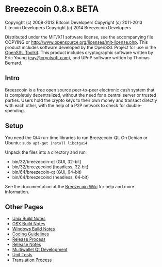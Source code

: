 Breezecoin 0.8.x BETA
====================

Copyright (c) 2009-2013 Bitcoin Developers
Copyright (c) 2011-2013 Litecoin Developers
Copyright (c) 2014 Breezecoin Developers

Distributed under the MIT/X11 software license, see the accompanying
file COPYING or http://www.opensource.org/licenses/mit-license.php.
This product includes software developed by the OpenSSL Project for use in the [OpenSSL Toolkit](http://www.openssl.org/). This product includes
cryptographic software written by Eric Young ([eay@cryptsoft.com](mailto:eay@cryptsoft.com)), and UPnP software written by Thomas Bernard.


Intro
---------------------
Breezecoin is a free open source peer-to-peer electronic cash system that is
completely decentralized, without the need for a central server or trusted
parties.  Users hold the crypto keys to their own money and transact directly
with each other, with the help of a P2P network to check for double-spending.


Setup
---------------------
You need the Qt4 run-time libraries to run Breezecoin-Qt. On Debian or Ubuntu:
	`sudo apt-get install libqtgui4`

Unpack the files into a directory and run:

- bin/32/breezecoin-qt (GUI, 32-bit)
- bin/32/breezecoind (headless, 32-bit)
- bin/64/breezecoin-qt (GUI, 64-bit)
- bin/64/breezecoind (headless, 64-bit)

See the documentation at the [Breezecoin Wiki](http://breezecoin.org)
for help and more information.


Other Pages
---------------------
- [Unix Build Notes](build-unix.md)
- [OSX Build Notes](build-osx.md)
- [Windows Build Notes](build-msw.md)
- [Coding Guidelines](coding.md)
- [Release Process](release-process.md)
- [Release Notes](release-notes.md)
- [Multiwallet Qt Development](multiwallet-qt.md)
- [Unit Tests](unit-tests.md)
- [Translation Process](translation_process.md)
